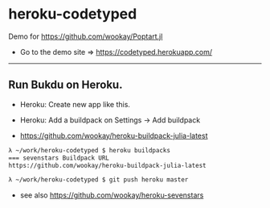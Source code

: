 heroku-codetyped
================

Demo for https://github.com/wookay/Poptart.jl

* Go to the demo site => https://codetyped.herokuapp.com/

------------------


## Run Bukdu on Heroku.

* Heroku: Create new app like this.

* Heroku: Add a buildpack on Settings -> Add buildpack

 - https://github.com/wookay/heroku-buildpack-julia-latest


```sh
λ ~/work/heroku-codetyped $ heroku buildpacks
=== sevenstars Buildpack URL
https://github.com/wookay/heroku-buildpack-julia-latest

λ ~/work/heroku-codetyped $ git push heroku master
```

* see also https://github.com/wookay/heroku-sevenstars
